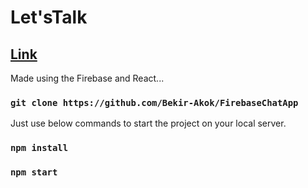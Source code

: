 # Let'sTalk
## <a href="https://let-stalk-c619c.firebaseapp.com/">Link</a>
Made using the Firebase and React...

### `git clone https://github.com/Bekir-Akok/FirebaseChatApp`
Just use below commands to start the project on your local server.

### `npm install`
### `npm start`
